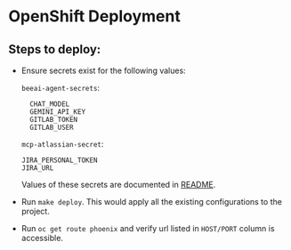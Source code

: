 # OpenShift Deployment

## Steps to deploy:

- Ensure secrets exist for the following values:
  
  `beeai-agent-secrets`:
  ```
    CHAT_MODEL
    GEMINI_API_KEY
    GITLAB_TOKEN
    GITLAB_USER
  ```

  `mcp-atlassian-secret`:
  ```
  JIRA_PERSONAL_TOKEN
  JIRA_URL
  ```
  
  Values of these secrets are documented in [README](https://github.com/packit/jotnar?tab=readme-ov-file#service-accounts--authentication).

- Run `make deploy`. This would apply all the existing configurations to the project.

- Run `oc get route phoenix` and verify url listed in `HOST/PORT` column is accessible.
